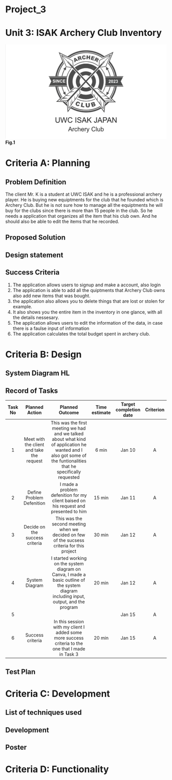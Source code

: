 # Project_3
# Unit 3: ISAK Archery Club Inventory

![Archery_club.png](https://github.com/Verlonskg/Project_3/blob/main/Archery%20club.png)
**Fig.1**

# Criteria A: Planning

## Problem Definition

The client Mr. K is a student at UWC ISAK and he is a professional archery player. He is buying new equiptments for the club that he founded which is Archery Club. But he is not sure how to manage all the equiptments he will buy for the clubs since there is more than 15 people in the club. So he needs a application that organizes all the item that his club own. And he should also be able to edit the items that he recorded.

## Proposed Solution



## Design statement



## Success Criteria

1. The application allows users to signup and make a account, also login
2. The application is able to add all the quiptments that Archery Club owns also add new items that was bought.
3. the application also allows you to delete things that are lost or stolen for example.
4. It also shows you the entire item in the inventory in one glance, with all the details nessesary.
5. The application allows users to edit the information of the data, in case there is a faulse input of information
6. The application calculates the total budget spent in archery club.


# Criteria B: Design

## System Diagram **HL**





## Record of Tasks
| Task No |               Planned Action              |                                                                          Planned Outcome                                                                          | Time estimate | Target completion date | Criterion |
|:-------:|:-----------------------------------------:|:-----------------------------------------------------------------------------------------------------------------------------------------------------------------:|:-------------:|:----------------------:|:---------:|
|       1 | Meet with the client and take the request | This was the first meeting we had and we talked about what kind of application he wanted and I also got some of the funtionalities that he specifically requested | 6 min         |                 Jan 10 | A         |
|       2 | Define Problem Defenition                 | I made a problem defenition for my client baised on his request and presented to him                                                                              | 15 min        |                 Jan 11 | A         |
|       3 | Decide on the success criteria            | This was the second meeting when we decided on few of the sucsess criteria for this project                                                                       | 30 min        |                 Jan 12 | A         |
|       4 | System Diagram                            | I started working on the system diagram on Canva, I made a basic outline of the system diagram including input, output, and the program                           | 20 min        |                 Jan 12 | A         |
|       5 |                                           |                                                                                                                                                                   |               |                 Jan 15 | A         |
|       6 | Success criteria                          | In this session with my client I added some more success criteria to the one that I made in Task 3                                                                | 20 min        |                 Jan 15 | A         |

## Test Plan

# Criteria C: Development

## List of techniques used

## Development



## Poster



# Criteria D: Functionality



